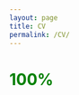 ```yaml
---
layout: page
title: CV
permalink: /CV/
---
```


# <p><span style="color:green"><strong>100%</strong></span> </p>
